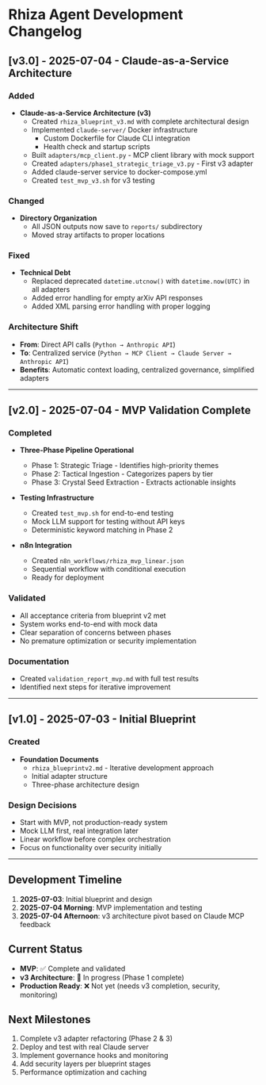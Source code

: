 # Rhiza Agent Development Changelog

## [v3.0] - 2025-07-04 - Claude-as-a-Service Architecture

### Added
- **Claude-as-a-Service Architecture (v3)**
  - Created `rhiza_blueprint_v3.md` with complete architectural design
  - Implemented `claude-server/` Docker infrastructure
    - Custom Dockerfile for Claude CLI integration
    - Health check and startup scripts
  - Built `adapters/mcp_client.py` - MCP client library with mock support
  - Created `adapters/phase1_strategic_triage_v3.py` - First v3 adapter
  - Added claude-server service to docker-compose.yml
  - Created `test_mvp_v3.sh` for v3 testing

### Changed
- **Directory Organization**
  - All JSON outputs now save to `reports/` subdirectory
  - Moved stray artifacts to proper locations
  
### Fixed
- **Technical Debt**
  - Replaced deprecated `datetime.utcnow()` with `datetime.now(UTC)` in all adapters
  - Added error handling for empty arXiv API responses
  - Added XML parsing error handling with proper logging

### Architecture Shift
- **From**: Direct API calls (`Python → Anthropic API`)
- **To**: Centralized service (`Python → MCP Client → Claude Server → Anthropic API`)
- **Benefits**: Automatic context loading, centralized governance, simplified adapters

---

## [v2.0] - 2025-07-04 - MVP Validation Complete

### Completed
- **Three-Phase Pipeline Operational**
  - Phase 1: Strategic Triage - Identifies high-priority themes
  - Phase 2: Tactical Ingestion - Categorizes papers by tier
  - Phase 3: Crystal Seed Extraction - Extracts actionable insights
  
- **Testing Infrastructure**
  - Created `test_mvp.sh` for end-to-end testing
  - Mock LLM support for testing without API keys
  - Deterministic keyword matching in Phase 2

- **n8n Integration**
  - Created `n8n_workflows/rhiza_mvp_linear.json`
  - Sequential workflow with conditional execution
  - Ready for deployment

### Validated
- All acceptance criteria from blueprint v2 met
- System works end-to-end with mock data
- Clear separation of concerns between phases
- No premature optimization or security implementation

### Documentation
- Created `validation_report_mvp.md` with full test results
- Identified next steps for iterative improvement

---

## [v1.0] - 2025-07-03 - Initial Blueprint

### Created
- **Foundation Documents**
  - `rhiza_blueprintv2.md` - Iterative development approach
  - Initial adapter structure
  - Three-phase architecture design

### Design Decisions
- Start with MVP, not production-ready system
- Mock LLM first, real integration later
- Linear workflow before complex orchestration
- Focus on functionality over security initially

---

## Development Timeline

1. **2025-07-03**: Initial blueprint and design
2. **2025-07-04 Morning**: MVP implementation and testing
3. **2025-07-04 Afternoon**: v3 architecture pivot based on Claude MCP feedback

## Current Status

- **MVP**: ✅ Complete and validated
- **v3 Architecture**: 🚧 In progress (Phase 1 complete)
- **Production Ready**: ❌ Not yet (needs v3 completion, security, monitoring)

## Next Milestones

1. Complete v3 adapter refactoring (Phase 2 & 3)
2. Deploy and test with real Claude server
3. Implement governance hooks and monitoring
4. Add security layers per blueprint stages
5. Performance optimization and caching